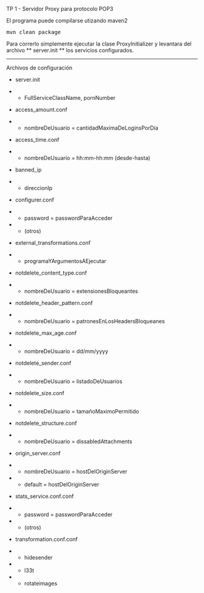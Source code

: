 TP 1 - Servidor Proxy para protocolo POP3

El programa puede compilarse utizando maven2
<pre>
mvn clean package
</pre>

Para correrlo simplemente ejecutar la clase ProxyInitializer y levantara del archivo ** server.init ** los servicios configurados.

-------------------------

Archivos de configuración

* server.init
* * FullServiceClassName, pornNumber

* access_amount.conf
* * nombreDeUsuario = cantidadMaximaDeLoginsPorDia

* access_time.conf
* * nombreDeUsuario = hh:mm-hh:mm (desde-hasta)

* banned_ip
* * direccionIp

* configurer.conf
* * password = passwordParaAcceder
* * (otros)

* external_transformations.conf
* * programaYArgumentosAEjecutar

* notdelete_content_type.conf
* * nombreDeUsuario = extensionesBloqueantes

* notdelete_header_pattern.conf
* * nombreDeUsuario = patronesEnLosHeadersBloqueanes

* notdelete_max_age.conf
* * nombreDeUsuario = dd/mm/yyyy

* notdelete_sender.conf
* * nombreDeUsuario = listadoDeUsuarios

* notdelete_size.conf
* * nombreDeUsuario = tamañoMaximoPermitido

* notdelete_structure.conf
* * nombreDeUsuario = dissabledAttachments

* origin_server.conf
* * nombreDeUsuario = hostDelOriginServer
* * default = hostDelOriginServer

* stats_service.conf.conf
* * password = passwordParaAcceder
* * (otros)

* transformation.conf.conf
* * hidesender
* * l33t
* * rotateimages

